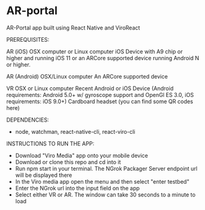 # AR-portal
AR-Portal app built using React Native and ViroReact


PREREQUISITES:

AR (iOS)
OSX computer or Linux computer
iOS Device with A9 chip or higher and running iOS 11 or an ARCore supported device running Android N or higher.

AR (Android)
OSX/Linux computer
An ARCore supported device

VR
OSX or Linux computer
Recent Android or iOS Device (Android requirements: Android 5.0+ w/ gyroscope support and OpenGl ES 3.0, iOS requirements: iOS 9.0+)
Cardboard headset (you can find some QR codes here)

DEPENDENCIES:
  - node, watchman, react-native-cli, react-viro-cli
  
INSTRUCTIONS TO RUN THE APP:
  - Download "Viro Media" app onto your mobile device
  - Download or clone this repo and cd into it
  - Run npm start in your terminal. The NGrok Packager Server endpoint url will be displayed there
  - In the Viro media app open the menu and then select "enter testbed"
  - Enter the NGrok url into the input field on the app
  - Select either VR or AR. The window can take 30 seconds to a minute to load
